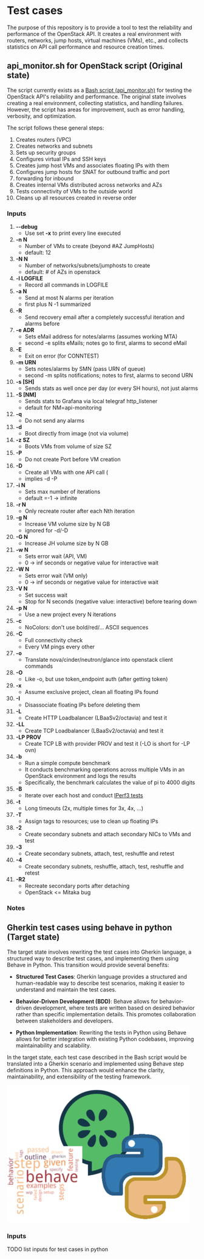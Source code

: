 # Test cases
The purpose of this repository is to provide a tool to test the reliability and performance of the OpenStack API. It creates a real environment with routers, networks, jump hosts, virtual machines (VMs), etc., and collects statistics on API call performance and resource creation times.

## api_monitor.sh for OpenStack script (Original state)
The script currently exists as a [Bash script (api_monitor.sh)](https://github.com/SovereignCloudStack/openstack-health-monitor/blob/main/api_monitor.sh) for testing the OpenStack API's reliability and performance. The original state involves creating a real environment, collecting statistics, and handling failures. However, the script has areas for improvement, such as error handling, verbosity, and optimization.

The script follows these general steps:
1) Creates routers (VPC)
2) Creates networks and subnets
3) Sets up security groups
4) Configures virtual IPs and SSH keys
5) Creates jump host VMs and associates floating IPs with them
6) Configures jump hosts for SNAT for outbound traffic and port
7) forwarding for inbound
8) Creates internal VMs distributed across networks and AZs
9) Tests connectivity of VMs to the outside world
10) Cleans up all resources created in reverse order

### Inputs
1) **--debug**         
   - Use set **-x** to print every line executed
2) **-n N**            
   - Number of VMs to create (beyond #AZ JumpHosts)
   - default: 12
3) **-N N**            
   - Number of networks/subnets/jumphosts to create 
   - default: # of AZs in openstack
4) **-l LOGFILE**      
   - Record all commands in LOGFILE
5) **-a N**            
   - Send at most N alarms per iteration 
   - first plus N -1 summarized
6) **-R**       
   - Send recovery email after a completely successful iteration and alarms before
7) **-e ADR**           
   - Sets eMail address for notes/alarms (assumes working MTA)
   - second -e splits eMails; notes go to first, alarms to second eMail
8) **-E**             
   - Exit on error (for CONNTEST)
9)  **-m URN**          
    - Sets notes/alarms by SMN (pass URN of queue)
    - second -m splits notifications; notes to first, alarms to second URN
10) **-s [SH]**         
    - Sends stats as well once per day (or every SH hours), not just alarms
11) **-S [NM]**
    - Sends stats to Grafana via local telegraf http_listener 
    - default for NM=api-monitoring
12) **-q**
    - Do not send any alarms
13) **-d**
    - Boot directly from image (not via volume)
14) **-z SZ**
    - Boots VMs from volume of size SZ
15) **-P**
    - Do not create Port before VM creation
16) **-D**
    - Create all VMs with one API call (
    - implies -d -P
17) **-i N**
    - Sets max number of iterations 
    - default =-1 -> infinite
18) **-r N**
    - Only recreate router after each Nth iteration
19) **-g N**
    - Increase VM volume size by N GB 
    - ignored for -d/-D
20) **-G N**
    - Increase JH volume size by N GB
21) **-w N**
    - Sets error wait (API, VM) 
    - 0 -> inf seconds or negative value for interactive wait
22) **-W N**
    - Sets error wait (VM only)
    - 0 -> inf seconds or negative value for interactive wait
23) **-V N**
    - Set success wait
    - Stop for N seconds (negative value: interactive) before tearing down
24) **-p N**
    - Use a new project every N iterations
25) **-c**
    - NoColors: don't use bold/red/... ASCII sequences
26) **-C**
    - Full connectivity check
    - Every VM pings every other
27) **-o**
    - Translate nova/cinder/neutron/glance into openstack client commands
28) **-O**
    - Like -o, but use token_endpoint auth (after getting token)
29) **-x**
    - Assume exclusive project, clean all floating IPs found
30) **-I**
    - Disassociate floating IPs before deleting them
31) **-L**
    - Create HTTP Loadbalancer (LBaaSv2/octavia) and test it
32) **-LL**
    - Create TCP Loadbalancer (LBaaSv2/octavia) and test it
33) **-LP PROV**
    - Create TCP LB with provider PROV and test it (-LO is short for -LP ovn)
34) **-b**
    - Run a simple compute benchmark
    - It conducts benchmarking operations across multiple VMs in an OpenStack environment and logs the results
    - Specifically, the benchmark calculates the value of pi to 4000 digits
35) **-B**
    - Iterate over each host and conduct [IPerf3 tests](https://iperf.fr/iperf-doc.php)
36) **-t**
    - Long timeouts (2x, multiple times for 3x, 4x, ...)
37) **-T**
    - Assign tags to resources; use to clean up floating IPs
38) **-2**
    - Create secondary subnets and attach secondary NICs to VMs and test
39) **-3**
    - Create secondary subnets, attach, test, reshuffle and retest
40) **-4**
    - Create secondary subnets, reshuffle, attach, test, reshuffle and retest
41) **-R2**
    - Recreate secondary ports after detaching 
    - OpenStack <= Mitaka bug

### Notes

## Gherkin test cases using behave in python (Target state)
The target state involves rewriting the test cases into Gherkin language, a structured way to describe test cases, and implementing them using Behave in Python. This transition would provide several benefits:

- **Structured Test Cases**: Gherkin language provides a structured and human-readable way to describe test scenarios, making it easier to understand and maintain the test cases.

- **Behavior-Driven Development (BDD)**: Behave allows for behavior-driven development, where tests are written based on desired behavior rather than specific implementation details. This promotes collaboration between stakeholders and developers.

- **Python Implementation**: Rewriting the tests in Python using Behave allows for better integration with existing Python codebases, improving maintainability and scalability.

In the target state, each test case described in the Bash script would be translated into a Gherkin scenario and implemented using Behave step definitions in Python. This approach would enhance the clarity, maintainability, and extensibility of the testing framework.

![Tech stack](../assets/img/TechStack.png "Tech stack")

### Inputs
TODO list inputs for test cases in python